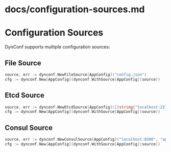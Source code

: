 # docs/configuration-sources.md
# Configuration Sources

DynConf supports multiple configuration sources:

## File Source

```go
source, err := dynconf.NewFileSource[AppConfig]("config.json")
cfg := dynconf.New[AppConfig](dynconf.WithSource[AppConfig](source))
```

## Etcd Source

```go
source, err := dynconf.NewEtcdSource[AppConfig]([]string{"localhost:2379"}, "/app/config")
cfg := dynconf.New[AppConfig](dynconf.WithSource[AppConfig](source))
```

## Consul Source

```go
source, err := dynconf.NewConsulSource[AppConfig]("localhost:8500", "app/config")
cfg := dynconf.New[AppConfig](dynconf.WithSource[AppConfig](source))
```

